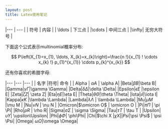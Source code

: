 ```yaml
---
layout: post
title: Latex使用笔记
---
```

|--- | --- |
| 符号 | 内容 |
| \ldots | 下三点 |
|\cdots | 中间三点 |
|\infty| 无穷大符号 |

下面这个公式表示multinomial概率分布:  

$$ P\left(X_{1}=x_{1}, \ldots, X_{k}=x_{k}\right)=\frac{n !}{x_{1} ! \cdots x_{k} !} p_{1}^{x_{1}} \cdots p_{k}^{x_{k}} $$

还有你喜欢的希腊字母:  


|--- |--- |--- |
| 名字 |符号| 命令 |
| Alpha | $\alpha A$ | \alpha A|
|Beta|$\beta B$|\beta B|
|Gamma|$\gamma \Gamma$|\gamma \Gamma|
|Delta|$\delta \Delta$|\delta \Delta|
|Epsilon|$\epsilon E$ |\epsilon E|
|Zeta|$\zeta Z$| \zeta Z|
|Eta|$\eta E$|\eta E|
|Theta|$\theta \Theta$|\theta \Theta|
|lota|$\iota I$|\iota I|
|Kappa|$\kappa K$ |\lambda \Lambda|
|Lambda|$\lambda \Lambda$ | \lambda \Lambda|
|Mu|$\mu M$ |\mu M |
|Nu|$\nu N$ | \nu N |
|Omicron|$\omicron O$ | \omicron O |
|Pi|$\pi \Pi$ | \pi \Pi|
|Rho|$\rho R$ | \rho R|
|Sigma|$\sigma \Sigma$ | \sigma \Sigma|
|Tau|$\tau T$ | \tau T |
|Upsilon|$\upsilon \Upsilon$| \upsilon\Upsilon|
|Phi|$\phi \Phi$| \phi\Phi|
|Chi|$\chi X $| \chi X| 
|Psi|$\psi \Psi$ | \psi \Psi|
|Omega| $\omega \Omega$|\omega \Omega|
 

